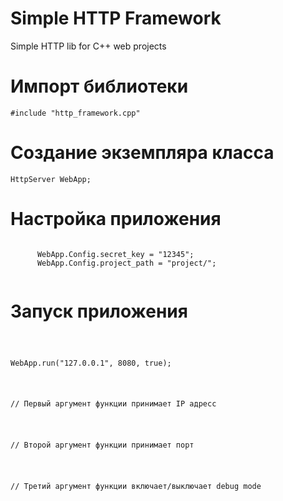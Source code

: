 # Simple HTTP Framework

Simple HTTP lib for C++ web projects


# Импорт библиотеки
<div class="cpp"><code>#include "http_framework.cpp"</code></div>

# Создание экземпляра класса
<div class="cpp"><code>HttpServer WebApp;</code></div>

# Настройка приложения

   <code>
      WebApp.Config.secret_key = "12345";
      WebApp.Config.project_path = "project/";
   </code>


# Запуск приложения

   <code>
      <p>WebApp.run("127.0.0.1", 8080, true);</p>
      <p class="comment">// Первый аргумент функции принимает IP адресс</p>
      <p class="comment">// Второй аргумент функции принимает порт</p>
      <p class="comment">// Третий аргумент функции включает/выключает debug mode</p>
   </code>

